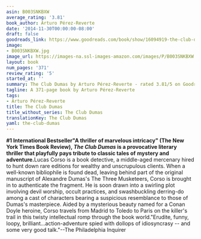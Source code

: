 ```yaml
---
asin: B003SNKBXW
average_rating: '3.81'
book_author: Arturo Pérez-Reverte
date: '2014-11-30T00:00:00-08:00'
draft: false
goodreads_link: https://www.goodreads.com/book/show/16094919-the-club-dumas
image:
- B003SNKBXW.jpg
image_url: https://images-na.ssl-images-amazon.com/images/P/B003SNKBXW.01._SCLZZZZZZZ.jpg
layout: book
num_pages: '371'
review_rating: '5'
started_at: ''
summary: The Club Dumas by Arturo Pérez-Reverte - rated 3.81/5 on Goodreads
tagline: A 371-page book by Arturo Pérez-Reverte
tags:
- Arturo Pérez-Reverte
title: The Club Dumas
title_without_series: The Club Dumas
translationKey: The Club Dumas
yaml: the-club-dumas
---
```


<strong>#1 International Bestseller</strong><strong>"A thriller of marvelous intricacy" (The New York Times Book Review), <em>The Club Dumas</em> is a provocative literary thriller that playfully pays tribute to classic tales of</strong> <strong>mystery and adventure.</strong>Lucas Corso is a book detective, a middle-aged mercenary hired to hunt down rare editions for wealthy and unscrupulous clients. When a well-known bibliophile is found dead, leaving behind part of the original manuscript of Alexandre Dumas's The Three Musketeers, Corso is brought in to authenticate the fragment. He is soon drawn into a swirling plot involving devil worship, occult practices, and swashbuckling derring-do among a cast of characters bearing a suspicious resemblance to those of Dumas's masterpiece. Aided by a mysterious beauty named for a Conan Doyle heroine, Corso travels from Madrid to Toledo to Paris on the killer's trail in this twisty intellectual romp through the book world."Erudite, funny, loopy, brilliant...action-adventure spied with dollops of idiosyncrasy -- and some very good talk."--The Philadelphia Inquirer